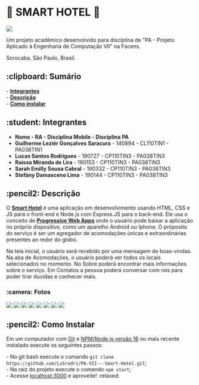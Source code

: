 ﻿# :star2: SMART HOTEL :star2:

<img src="/fotos_README/SmartHotel.gif">

<p>Um projeto acadêmico desenvolvido para disciplina de "PA - Projeto Aplicado à Engenharia de Computação VII" na Facens.</p>
<p>Sorocaba, São Paulo, Brasil.</p>

<h2>:clipboard: Sumário</h2>
 - <strong><a href="#integrantes">Integrantes</a></strong> <br>
 - <strong><a href="#descricao">Descrição</a></strong> <br>
 - <strong><a href="#instalar">Como instalar</a></strong> <br>

<h2 id="integrantes">:student: Integrantes</h2>
<ul>
	<li><strong>Nome - RA - Disciplina Mobile - Disciplina PA</strong></li>
	<li><strong>Guilherme Leziér Gonçalves Saracura</strong> - 140894 - CL110TIN1 - PA038TIN1</li>
	<li><strong>Lucas Santos Rodrigues</strong> - 190727 - CP110TIN3 - PA038TIN3</li>
	<li><strong>Raissa Miranda de Lira</strong> - 190153 - CP110TIN3 - PA038TIN3</li>
	<li><strong>Sarah Emilly Sousa Cabral</strong> - 190332 - CP110TIN3 - PA038TIN3</li>
	<li><strong>Stefány Damasceno Lima</strong> - 190144 - CP110TIN3 - PA038TIN3</li>
</ul>

<h2 id="descricao">:pencil2: Descrição</h2>

<p>O <strong><a href="https://smart-hotel-pa.herokuapp.com/">Smart Hotel</a></strong> é uma aplicação em desenvolvimento usando HTML, CSS e JS para o front-end e Node.js com Express.JS para o back-end. Ele usa o conceito de <strong><a href="https://web.dev/progressive-web-apps/">Progressive Web Apps</a></strong> onde o usuário pode baixar a aplicação no próprio dispositivo, como um aparelho Android ou Iphone. O próposito do serviço é ser um agregador de acomodações únicas e extraordinárias presentes ao redor do globo.</p>
<p>Na tela inicial, o usuário será recebido por uma mensagem de boas-vindas. Na aba de Acomodações, o usuário poderá ver todos os locais selecionados no momento. No Sobre poderá encontrar mais informações sobre o serviço. Em Contatos a pessoa poderá conversar com nós para poder tirar duvidas e conhecer mais.</p>

<h3>:camera: Fotos</h3>
<img src="./fotos_README/img1.png">
<img src="./fotos_README/img8.png">
<img src="./fotos_README/img2.png">
<img src="./fotos_README/img3.png">
<img src="./fotos_README/img4.png">
<img src="./fotos_README/img5.png">
<img src="./fotos_README/img6.png">
<img src="./fotos_README/img7.png">

<h2 id="instalar">:pencil2: Como Instalar</h2>
<p>Em um computador com <a href="https://git-scm.com/downloads">Git</a> e <a href="https://nodejs.org/en/">NPM/Node.js versão 16</a> ou mais recente instalado execute os seguintes passos:</p>
 - No git bash execute o comando <code>git clone https://github.com/LuSrodri/PA-VII---Smart-Hotel.git</code>; <br>
 - Na raiz do projeto execute o comando <code>npm start</code>; <br>
 - Acesse <a href="localhost:3000">localhost:3000</a> e aproveite! :relaxed:
